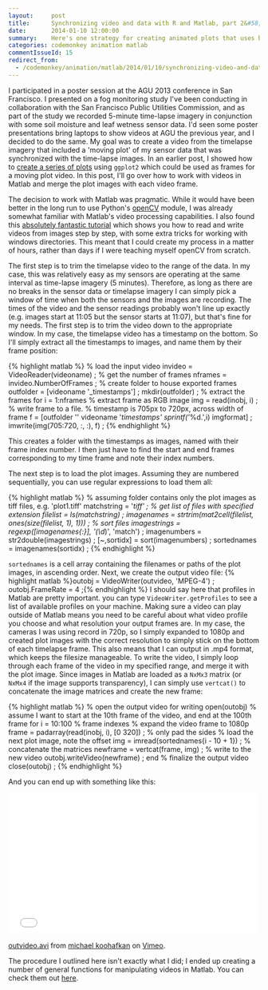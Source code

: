 ```yaml
---
layout:     post
title:      Synchronizing video and data with R and Matlab, part 2&#58; video I&#47;O with Matlab
date:       2014-01-10 12:00:00
summary:    Here's one strategy for creating animated plots that uses both R and Matlab. I'll go over how to work with videos in Matlab and merge images for use as video frames.
categories: codemonkey animation matlab
commentIssueId: 15
redirect_from:
  - /codemonkey/animation/matlab/2014/01/10/synchronizing-video-and-data-with-r-and-matlab-part-2/
---
```


I participated in a poster session at the AGU 2013 conference in San Francisco. I presented on a fog monitoring study I've been conducting in collaboration with the San Francisco Public Utilities Commission, and as part of the study we recorded 5-minute time-lapse imagery in conjunction with some soil moisture and leaf wetness sensor data. I'd seen some poster presentations bring laptops to show videos at AGU the previous year, and I decided to do the same. My goal was to create a video from the timelapse imagery that included a 'moving plot' of my sensor data that was synchronized with the time-lapse images. In an earlier post, I showed how to [create a series of plots](http://mkoohafkan.github.io/codemonkey/animation/ggplot2/r/2013/12/28/synchronizing-video-and-data-with-r-and-matlab-part-1/) using `ggplot2` which could be used as frames for a moving plot video. In this post, I'll go over how to work with videos in Matlab and merge the plot images with each video frame.

The decision to work with Matlab was pragmatic. While it would have been better in the long run to use Python's <a href="http://opencv.org/">openCV</a> module, I was already somewhat familiar with Matlab's video processing capabilities. I also found this <a href="http://www.mathworks.com/help/matlab/examples/convert-between-image-sequences-and-video.html">absolutely fantastic tutorial</a> which shows you how to read and write videos from images step by step, with some extra tricks for working with windows directories. This meant that I could create my process in a matter of hours, rather than days if I were teaching myself openCV from scratch.

The first step is to trim the timelapse video to the range of the data. In my case, this was relatively easy as my sensors are operating at the same interval as time-lapse imagery (5 minutes). Therefore, as long as there are no breaks in the sensor data or timelapse imagery I can simply pick a window of time when both the sensors and the images are recording. The times of the video and the sensor readings probably won't line up exactly (e.g. images start at 11:05 but the sensor starts at 11:07), but that's fine for my needs. The first step is to trim the video down to the appropriate window. In my case, the timelapse video has a timestamp on the bottom. So I'll simply extract all the timestamps to images, and name them by their frame position:

{% highlight matlab %}
% load the input video
invideo = VideoReader(videoname) ;
% get the number of frames
nframes = invideo.NumberOfFrames ; 
% create folder to house exported frames
outfolder = [videoname '_timestamps'] ;
mkdir(outfolder) ;
% extract the frames
for i = 1:nframes
  % extract frame as RGB image 
  img = read(inobj, i) ;
  % write frame to a file. 
  % timestamp is 705px to 720px, across width of frame
  f = [outfolder '\' videoname '_timestamps' sprintf('_%d.',i) imgformat] ;
imwrite(img(705:720, :, :), f) ;
{% endhighlight %}

This creates a folder with the timestamps as images, named with their frame index number. I then just have to find the start and end frames corresponding to my time frame and note their index numbers.

The next step is to load the plot images. Assuming they are numbered sequentially, you can use regular expressions to load them all:

{% highlight matlab %}
% assuming folder contains only the plot images as tiff files, e.g. 'plot1.tiff'
matchstring = '*tiff' ;
% get list of files with specified extension
filelist = ls(matchstring) ;
imagenames = strtrim(mat2cell(filelist, ones(size(filelist, 1), 1))) ;
% sort files
imagestrings = regexp([imagenames{:}], '(\d*)', 'match') ;
imagenumbers = str2double(imagestrings) ;
[~,sortidx] = sort(imagenumbers) ;
sortednames = imagenames(sortidx) ;
{% endhighlight %}

`sortednames` is a cell array containing the filenames or paths of the plot images, in ascending order. Next, we create the output video file:
{% highlight matlab %}outobj = VideoWriter(outvideo, 'MPEG-4') ;
outobj.FrameRate = 4 ;{% endhighlight %}
I should say here that profiles in Matlab are pretty important. you can type `VideoWriter.getProfiles` to see a list of available profiles on your machine. Making sure a video can play outside of Matlab means you need to be careful about what video profile you choose and what resolution your output frames are. In my case, the cameras I was using record in 720p, so I simply expanded to 1080p and created plot images with the correct resolution to simply stick on the bottom of each timelapse frame. This also means that I can output in .mp4 format, which keeps the filesize manageable. To write the video, I simply loop through each frame of the video in my specified range, and merge it with the plot image. Since images in Matlab are loaded as a `NxMx3` matrix (or `NxMx4` if the image supports transparency), I can simply use `vertcat()` to concatenate the image matrices and create the new frame:

{% highlight matlab %}
% open the output video for writing
open(outobj)
% assume I want to start at the 10th frame of the video, and end at the 100th frame
for i = 10:100 % frame indexes
  % expand the video frame to 1080p
  frame = padarray(read(inobj, i), [0 320]) ; % only pad the sides
  % load the next plot image, note the offset
  img = imread(sortednames{i - 10 + 1}) ;
  % concatenate the matrices
  newframe = vertcat(frame, img) ;
  % write to the new video
  outobj.writeVideo(newframe) ;
end
% finalize the output video
close(outobj) ;
{% endhighlight %}

And you can end up with something like this:
<iframe src="//player.vimeo.com/video/82855306" width="500" height="283" frameborder="0" webkitallowfullscreen mozallowfullscreen allowfullscreen></iframe> <p><a href="http://vimeo.com/82855306">outvideo.avi</a> from <a href="http://vimeo.com/user23821232">michael koohafkan</a> on <a href="https://vimeo.com">Vimeo</a>.</p>
The procedure I outlined here isn't exactly what I did; I ended up creating a number of general functions for manipulating videos in Matlab. You can check them out <a href="https://github.com/mkoohafkan/UCBcode-Matlab/tree/master/VideoProcessing">here</a>.
